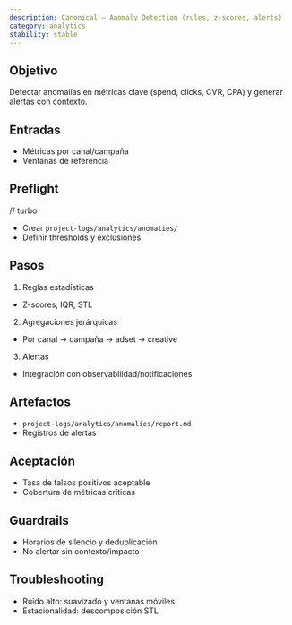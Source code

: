 ```yaml
---
description: Canonical — Anomaly Detection (rules, z-scores, alerts)
category: analytics
stability: stable
---
```


## Objetivo
Detectar anomalías en métricas clave (spend, clicks, CVR, CPA) y generar alertas con contexto.

## Entradas
- Métricas por canal/campaña
- Ventanas de referencia

## Preflight
// turbo
- Crear `project-logs/analytics/anomalies/`
- Definir thresholds y exclusiones

## Pasos
1) Reglas estadísticas
- Z-scores, IQR, STL

2) Agregaciones jerárquicas
- Por canal → campaña → adset → creative

3) Alertas
- Integración con observabilidad/notificaciones

## Artefactos
- `project-logs/analytics/anomalies/report.md`
- Registros de alertas

## Aceptación
- Tasa de falsos positivos aceptable
- Cobertura de métricas críticas

## Guardrails
- Horarios de silencio y deduplicación
- No alertar sin contexto/impacto

## Troubleshooting
- Ruido alto: suavizado y ventanas móviles
- Estacionalidad: descomposición STL
